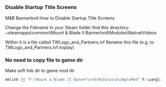 ﻿## 

### Disable Startup Title Screens
M&B Bannerlord How to Disable Startup Title Screens

Change the Filename
In your Steam folder find this directory:
~steamapps\common\Mount & Blade II Bannerlord\Modules\Native\Videos

Within it is a file called TWLogo_and_Partners.ivf
Rename this file (e.g. to TWLogo_and_Partners.ivf.noplay)

### No need to copy file to game dir
Make soft link dir to game mod dir

```bash
mklink /j "F:\Mount & Blade II Bannerlord\Modules\ExampleMod" F:\pangliang_workspace\ExampleMod\ExampleMod
```
